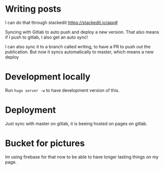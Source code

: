 # Writing posts
I can do that through stackedit
https://stackedit.io/app#

Syncing with Gitlab to auto push and deploy a new version.
That also means if I push to gitlab, I also get an auto sync!

I can also sync it to a branch called writing, to have a PR to push out the publication. But now it syncs automatically to master, which means a new deploy

# Development locally
Run `hugo server -w` to have development version of this.

# Deployment
Just sync with master on gitlab, it is beeing hosted on pages on gitlab.

# Bucket for pictures
Im using firebase for that now to be able to have longer lasting things on my page.
